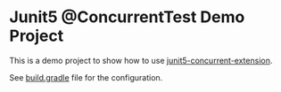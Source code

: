 # Junit5 @ConcurrentTest Demo Project
This is a demo project to show how to use [junit5-concurrent-extension](https://github.com/yavuztas/junit5-concurrent-extension).

See [build.gradle](https://github.com/yavuztas/junit5-demo/blob/master/build.gradle) file for the configuration. 
